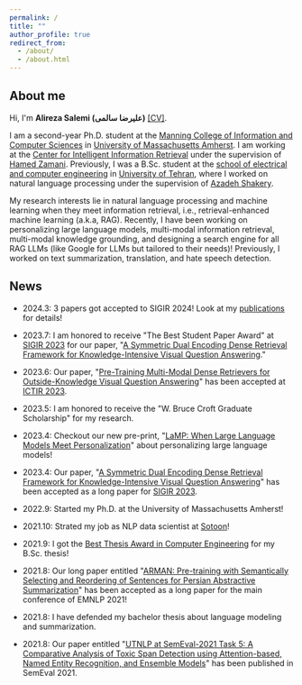 ```yaml
---
permalink: /
title: ""
author_profile: true
redirect_from:
  - /about/
  - /about.html
---
```


## About me
Hi, I'm __Alireza Salemi (علیرضا سالمی)__ [\[CV\]](https://alirezasalemi7.github.io/files/myCV.pdf).

I am a second-year Ph.D. student at the [Manning College of Information and Computer Sciences](https://www.cics.umass.edu/) in [University of Massachusetts Amherst](https://www.umass.edu/). I am working at the [Center for Intelligent Information Retrieval](https://ciir.cs.umass.edu/) under the supervision of [Hamed Zamani](https://groups.cs.umass.edu/zamani/?_gl=1%2Aqu9jxh%2A_ga%2AMTc0MTM3NzM4LjE2NjMwMzcyMDY.%2A_ga_21RLS0L7EB%2AMTY2NDE1OTU3OC40LjEuMTY2NDE2MTIxNS4wLjAuMA..&_ga=2.267640839.822767476.1664150089-174137738.1663037206). Previously, I was a B.Sc. student at the [school of electrical and computer engineering](https://ece.ut.ac.ir/en/ece) in [University of Tehran](https://ut.ac.ir/en), where I worked on natural language processing under the supervision of [Azadeh Shakery](https://ece.ut.ac.ir/en/~shakery). 

My research interests lie in natural language processing and machine learning when they meet information retrieval, i.e., retrieval-enhanced machine learning (a.k.a, RAG). Recently, I have been working on personalizing large language models, multi-modal information retrieval, multi-modal knowledge grounding, and designing a search engine for all RAG LLMs (like Google for LLMs but tailored to their needs)! Previously, I worked on text summarization, translation, and hate speech detection.

## News

- 2024.3: 3 papers got accepted to SIGIR 2024! Look at my [publications](https://alirezasalemi7.github.io/publications/) for details!

- 2023.7: I am honored to receive "The Best Student Paper Award" at [SIGIR 2023](https://sigir.org/sigir2023/) for our paper, "[A Symmetric Dual Encoding Dense Retrieval Framework for Knowledge-Intensive Visual Question Answering](https://arxiv.org/abs/2304.13649)."

- 2023.6: Our paper, "[Pre-Training Multi-Modal Dense Retrievers for Outside-Knowledge Visual Question Answering](https://arxiv.org/abs/2306.16478)" has been accepted at [ICTIR 2023](https://sigir.org/ictir2023/).

- 2023.5: I am honored to receive the "W. Bruce Croft Graduate Scholarship" for my research.

- 2023.4: Checkout our new pre-print, "[LaMP: When Large Language Models Meet Personalization](https://arxiv.org/abs/2304.11406)" about personalizing large language models!

- 2023.4: Our paper, "[A Symmetric Dual Encoding Dense Retrieval Framework for Knowledge-Intensive Visual Question Answering](https://arxiv.org/abs/2304.13649)" has been accepted as a long paper for [SIGIR 2023](https://sigir.org/sigir2023/).

- 2022.9: Started my Ph.D. at the University of Massachusetts Amherst!

-  2021.10: Strated my job as NLP data scientist at [Sotoon](https://sotoon.ir/)! 

- 2021.9: I got the [Best Thesis Award in Computer Engineering](https://alirezasalemi7.github.io/files/BScTAward.jpg) for my B.Sc. thesis!

- 2021.8: Our long paper entitled "[ARMAN: Pre-training with Semantically Selecting and Reordering of Sentences for Persian Abstractive Summarization](https://arxiv.org/abs/2109.04098)" has been accepted as a long paper for the main conference of EMNLP 2021!
- 2021.8: I have defended my bachelor thesis about language modeling and summarization.
- 2021.8: Our paper entitled "[UTNLP at SemEval-2021 Task 5: A Comparative Analysis of Toxic Span Detection using Attention-based, Named Entity Recognition, and Ensemble Models](https://aclanthology.org/2021.semeval-1.136/)" has been published in SemEval 2021.

